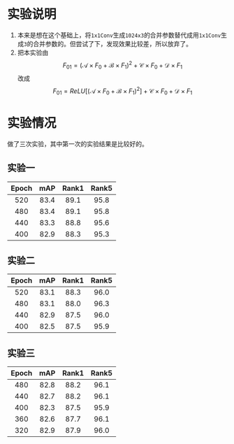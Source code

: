# 实验说明

1. 本来是想在这个基础上，将`1x1Conv`生成`1024x3`的合并参数替代成用`1x1Conv`生成`3`的合并参数的。但尝试了下，发现效果比较差，所以放弃了。
2. 把本实验由
$$
F_{01} = (\mathcal{A}\times F_0 + \mathcal{B} \times F_1)^2 +\mathcal{C} \times F_0+ \mathcal{D} \times F_1
$$
改成
$$
F_{01} = ReLU\Big[(\mathcal{A} \times F_0 + \mathcal{B} \times  F_1)^2\Big] + \mathcal{C} \times F_0 + \mathcal{D} \times F_1
$$


# 实验情况

做了三次实验，其中第一次的实验结果是比较好的。

##  实验一
|Epoch|mAP|Rank1|Rank5|
|:--:|:--:|:--:|:--:|
|520|83.4|89.1|95.8|
|480|83.4|89.1|95.8|
|440|83.3|88.8|95.6|
|400|82.9|88.3|95.3|

## 实验二

|Epoch|mAP|Rank1|Rank5|
|:--:|:--:|:--:|:--:|
|520|83.1|88.3|96.0|
|480|83.1|88.0|96.3|
|440|82.9|87.5|96.0|
|400|82.5|87.5|95.9|

## 实验三

|Epoch|mAP|Rank1|Rank5|
|:--:|:--:|:--:|:--:|
|480|82.8|88.2|96.1|
|440|82.7|88.2|96.1|
|400|82.3|87.5|95.9|
|360|82.6|87.7|96.1|
|320|82.9|87.9|96.0|